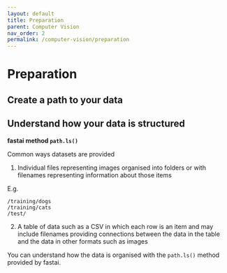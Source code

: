 ```yaml
---
layout: default
title: Preparation
parent: Computer Vision
nav_order: 2
permalink: /computer-vision/preparation
---
```


# Preparation

## Create a path to your data



## Understand how your data is structured

**fastai method ```path.ls()```**


Common ways datasets are provided

1. Individual files representing images organised into folders or with filenames representing information about those items

E.g.

```
/training/dogs
/training/cats
/test/
```

2. A table of data such as a CSV in which each row is an item and may include filenames providing connections between the data in the table and the data in other formats such as images

You can understand how the data is organised with the ```path.ls()``` method provided by fastai.

